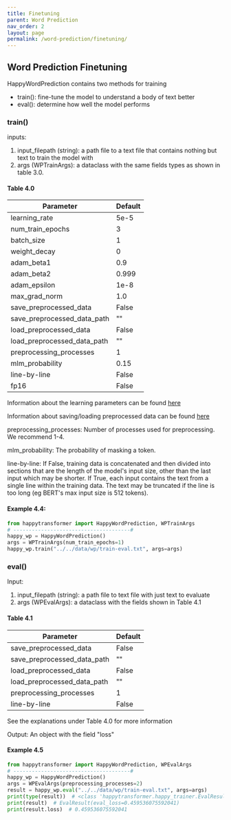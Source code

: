 ```yaml
---
title: Finetuning
parent: Word Prediction
nav_order: 2
layout: page
permalink: /word-prediction/finetuning/
---
```


## Word Prediction Finetuning

HappyWordPrediction contains two methods for training 
- train(): fine-tune the model to understand a body of text better
- eval(): determine how well the model performs 

### train()

inputs: 
1. input_filepath (string): a path file to a text file that contains nothing but text to train the model with
2. args (WPTrainArgs): a dataclass with the same fields types as shown in table 3.0. 


#### Table 4.0

| Parameter                     |Default|
|-------------------------------|-------|
| learning_rate                 | 5e-5  |
| num_train_epochs              | 3     |
| batch_size                    | 1     |
| weight_decay                  | 0     |
| adam_beta1                    | 0.9   |
| adam_beta2                    | 0.999 |
| adam_epsilon                  | 1e-8  |
| max_grad_norm                 | 1.0   |
| save_preprocessed_data        | False |
| save_preprocessed_data_path   | ""    |
| load_preprocessed_data        | False |
| load_preprocessed_data_path   | ""    |
| preprocessing_processes       | 1     |
| mlm_probability               | 0.15  |
| line-by-line                  | False |
| fp16                          | False |


Information about the learning parameters can be found [here](/learning-parameters/)

Information about saving/loading preprocessed data can be found [here](/save-load/)

preprocessing_processes: Number of processes used for preprocessing. We recommend 1-4. 

mlm_probability: The probability of masking a token.

line-by-line: If False, training data is concatenated and then divided into sections that are the length of the model's input size, other than the last input which may be shorter. 
              If True, each input contains the text from a single line within the training data. The text may be truncated if the line is too long (eg BERT's max input size is 512 tokens). 


#### Example 4.4:
```python
from happytransformer import HappyWordPrediction, WPTrainArgs
# --------------------------------------#
happy_wp = HappyWordPrediction()
args = WPTrainArgs(num_train_epochs=1) 
happy_wp.train("../../data/wp/train-eval.txt", args=args)
```

### eval()
Input:
1. input_filepath (string): a path file to text file with just text to evaluate 
2. args (WPEvalArgs): a dataclass with the fields shown in Table 4.1
 
#### Table 4.1

| Parameter                     |Default|
|-------------------------------|-------|
| save_preprocessed_data        | False |
| save_preprocessed_data_path   | ""    |
| load_preprocessed_data        | False |
| load_preprocessed_data_path   | ""    |
| preprocessing_processes       | 1     |
| line-by-line                  | False |

See the explanations under Table 4.0 for more information 

Output: An object with the field "loss"

#### Example 4.5
```python
from happytransformer import HappyWordPrediction, WPEvalArgs
# --------------------------------------#
happy_wp = HappyWordPrediction()  
args = WPEvalArgs(preprocessing_processes=2)
result = happy_wp.eval("../../data/wp/train-eval.txt", args=args)
print(type(result))  # <class 'happytransformer.happy_trainer.EvalResult'>
print(result)  # EvalResult(eval_loss=0.459536075592041)
print(result.loss)  # 0.459536075592041
```

